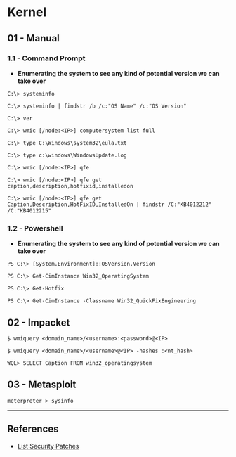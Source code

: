 # Kernel

## 01 - Manual

### 1.1 - Command Prompt

- **Enumerating the system to see any kind of potential version we can take over**

`C:\> systeminfo`

`C:\> systeminfo | findstr /b /c:"OS Name" /c:"OS Version"`

`C:\> ver`

`C:\> wmic [/node:<IP>] computersystem list full`

`C:\> type C:\Windows\system32\eula.txt`

`C:\> type c:\windows\WindowsUpdate.log`

`C:\> wmic [/node:<IP>] qfe`

`C:\> wmic [/node:<IP>] qfe get caption,description,hotfixid,installedon`

`C:\> wmic [/node:<IP>] qfe get Caption,Description,HotFixID,InstalledOn | findstr /C:"KB4012212" /C:"KB4012215"`

### 1.2 - Powershell

- **Enumerating the system to see any kind of potential version we can take over**

`PS C:\> [System.Environment]::OSVersion.Version`

`PS C:\> Get-CimInstance Win32_OperatingSystem`

`PS C:\> Get-Hotfix`

`PS C:\> Get-CimInstance -Classname Win32_QuickFixEngineering`

## 02 - Impacket

`$ wmiquery <domain_name>/<username>:<password>@<IP>`

`$ wmiquery <domain_name>/<username>@<IP> -hashes :<nt_hash>`

`WQL> SELECT Caption FROM win32_operatingsystem`

## 03 - Metasploit

`meterpreter > sysinfo`

---
## References

- [List Security Patches](https://support.moonpoint.com/os/windows/PowerShell/list-security-patches/)